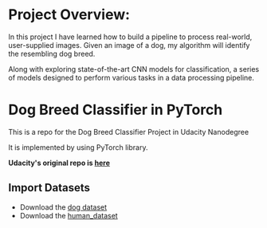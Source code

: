 # Project Overview:


In this project I have learned how to build a pipeline to process real-world, user-supplied images. Given an image of a dog, my algorithm will identify the resembling dog breed.

Along with exploring state-of-the-art CNN models for classification, a series of models designed to perform various tasks in a data processing pipeline.

# Dog Breed Classifier in PyTorch
This is a repo for the Dog Breed Classifier Project  in Udacity Nanodegree

It is implemented by using PyTorch library.

**Udacity's original repo is [here](https://github.com/udacity/deep-learning-v2-pytorch/tree/master/project-dog-classification)**


## Import Datasets

* Download the [dog dataset](https://s3-us-west-1.amazonaws.com/udacity-aind/dog-project/dogImages.zip)
* Download the [human_dataset](https://s3-us-west-1.amazonaws.com/udacity-aind/dog-project/lfw.zip)

